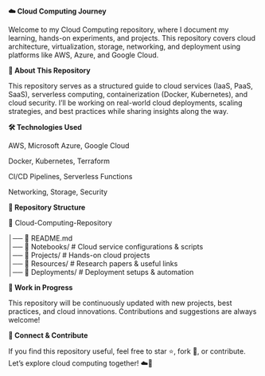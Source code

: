 **☁️ Cloud Computing Journey**

Welcome to my Cloud Computing repository, where I document my learning, hands-on experiments, and projects. This repository covers cloud architecture, virtualization, storage, networking, and deployment using platforms like AWS, Azure, and Google Cloud.

**📌 About This Repository**

This repository serves as a structured guide to cloud services (IaaS, PaaS, SaaS), serverless computing, containerization (Docker, Kubernetes), and cloud security. I’ll be working on real-world cloud deployments, scaling strategies, and best practices while sharing insights along the way.

**🛠 Technologies Used**

AWS, Microsoft Azure, Google Cloud

Docker, Kubernetes, Terraform

CI/CD Pipelines, Serverless Functions

Networking, Storage, Security

**📂 Repository Structure**

📁 Cloud-Computing-Repository

│── 📄 README.md  
│── 📁 Notebooks/           # Cloud service configurations & scripts  
│── 📁 Projects/            # Hands-on cloud projects  
│── 📁 Resources/           # Research papers & useful links  
│── 📁 Deployments/         # Deployment setups & automation  

**🚧 Work in Progress**

This repository will be continuously updated with new projects, best practices, and cloud innovations. Contributions and suggestions are always welcome!

**🤝 Connect & Contribute**

If you find this repository useful, feel free to star ⭐, fork 🍴, or contribute. Let’s explore cloud computing together! ☁️🚀
